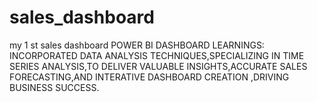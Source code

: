 # sales_dashboard
my 1 st sales dashboard
POWER BI DASHBOARD
LEARNINGS:
INCORPORATED DATA ANALYSIS TECHNIQUES,SPECIALIZING IN TIME SERIES ANALYSIS,TO DELIVER VALUABLE INSIGHTS,ACCURATE SALES FORECASTING,AND INTERATIVE DASHBOARD
CREATION ,DRIVING BUSINESS SUCCESS.
